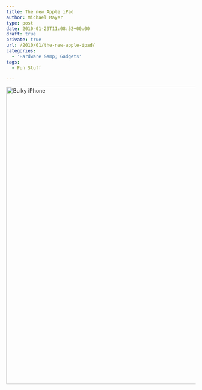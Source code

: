 ```yaml
---
title: The new Apple iPad
author: Michael Mayer
type: post
date: 2010-01-29T11:08:52+00:00
draft: true
private: true
url: /2010/01/the-new-apple-ipad/
categories:
  - 'Hardware &amp; Gadgets'
tags:
  - Fun Stuff

---
```

[<img class=" alignnone" title="iPad" src="http://i.imgur.com/Wo27t.jpg" alt="Bulky iPhone" width="648" height="792" />][1]

 [1]: http://www.apple.com/ipad/